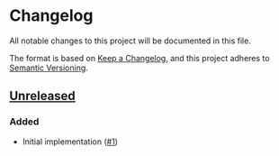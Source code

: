 # Changelog
All notable changes to this project will be documented in this file.

The format is based on [Keep a Changelog](https://keepachangelog.com/en/1.0.0/),
and this project adheres to [Semantic Versioning](https://semver.org/spec/v2.0.0.html).

## [Unreleased]
### Added

- Initial implementation ([#1])

[Unreleased]: https://github.com/projectsyn/component-thanos/compare/38735201e88d2b0bc7022dd65587bc516780946c...HEAD

[#1]: https://github.com/projectsyn/component-thanos/pulls/1
